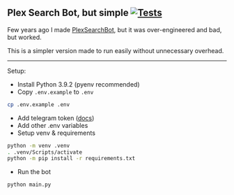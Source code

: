 ## Plex Search Bot, but simple [![Tests](https://github.com/thomasasfk/PlexSearchBotSimple/actions/workflows/pytest.yml/badge.svg)](https://github.com/thomasasfk/PlexSearchBotSimple/actions/workflows/pytest.yml)

Few years ago I made [PlexSearchBot](https://github.com/thomasasfk/PlexSearchBot), but it was over-engineered and bad, but worked.

This is a simpler version made to run easily without unnecessary overhead.

---

Setup:

- Install Python 3.9.2 (pyenv recommended)
- Copy `.env.example` to `.env`
```bash
cp .env.example .env
```
- Add telegram token ([docs](https://core.telegram.org/bots/api))
- Add other .env variables
- Setup venv & requirements
```bash
python -m venv .venv
. .venv/Scripts/activate
python -m pip install -r requirements.txt
```
- Run the bot
```bash
python main.py
```
